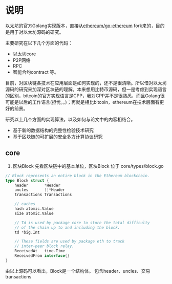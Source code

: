 # 说明

以太坊的官方Golang实现版本，直接从[ethereum/go-ethereum](https://github.com/ethereum/go-ethereum) fork来的，目的是用于对以太坊源码的研究。

主要研究在以下几个方面的代码：
- 以太坊core
- P2P网络
- RPC
- 智能合约contract
等。

目前，对区块链各技术在应用层面是如何实现的，还不是很清晰。所以借对以太坊源码的研究来加深对区块链的理解。本来想用比特币源码，但一是考虑到实现语言的区别，bitcoin的官方实现语言是CPP，我对CPP并不是很熟悉，而且Golang很可能是以后的工作语言(担忧。。)；再就是相比bitcoin，ethereum在技术层面有更好的前景。

研究以上几个方面的实现算法，以及如何与论文中的内容相结合。
- 基于新的数据结构的完整性检验技术研究
- 基于区块链的可扩展的安全多方计算协议研究


## core

1. 区块Block
先看区块链中的基本单位，区块Block
位于 core/types/block.go

```go
// Block represents an entire block in the Ethereum blockchain.
type Block struct {
	header       *Header
	uncles       []*Header
	transactions Transactions

	// caches
	hash atomic.Value
	size atomic.Value

	// Td is used by package core to store the total difficulty
	// of the chain up to and including the block.
	td *big.Int

	// These fields are used by package eth to track
	// inter-peer block relay.
	ReceivedAt   time.Time
	ReceivedFrom interface{}
}
```

由以上源码可以看出，Block是一个结构体。
包含header、uncles、交易transactions